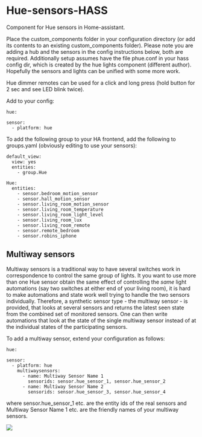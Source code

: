 # Hue-sensors-HASS
Component for Hue sensors in Home-assistant.

Place the custom_components folder in your configuration directory (or add its contents to an existing custom_components folder). Please note you are adding a hub and the sensors in the config instructions below, both are required. Additionally setup assumes have the file phue.conf in your hass config dir, which is created by the hue lights component (different author). Hopefully the sensors and lights can be unified with some more work.

Hue dimmer remotes can be used for a click and long press (hold button for 2 sec and see LED blink twice).

Add to your config:

```
hue:

sensor:
  - platform: hue
```

To add the following group to your HA frontend, add the following to groups.yaml (obviously editing to use your sensors):

```
default_view:
  view: yes
  entities:
    - group.Hue

Hue:
  entities:
    - sensor.bedroom_motion_sensor
    - sensor.hall_motion_sensor
    - sensor.living_room_motion_sensor
    - sensor.living_room_temperature
    - sensor.living_room_light_level
    - sensor.living_room_lux
    - sensor.living_room_remote
    - sensor.remote_bedroom
    - sensor.robins_iphone
```

## Multiway sensors
Multiway sensors is a traditional way to have several switches work in correspondence to control the same group of lights.
It you want to use more than one Hue sensor obtain the same effect of controlling the _same_ light automations (say two switches at either end of your living room), it is hard to make automations and state work well trying to handle the two sensors individually.
Therefore, a synthetic sensor type - the multiway sensor - is provided, that looks at several sensors and returns the latest seen state from the combined set of monitored sensors. One can then write automations that look at the state of the single multiway sensor instead of at the individual states of the participating sensors.

To add a multiway sensor, extend your configuration as follows:

```
hue:

sensor:
  - platform: hue
    multiwaysensors: 
      - name: Multiway Sensor Name 1
        sensorids: sensor.hue_sensor_1, sensor.hue_sensor_2
      - name: Multiway Sensor Name 2
        sensorids: sensor.hue_sensor_3, sensor.hue_sensor_4
```
where sensor.hue_sensor_1 etc. are the entity ids of the real sensors and Multiway Sensor Name 1 etc. are the friendly names of your multiway sensors.



<img src="https://github.com/robmarkcole/Hue-sensors-HASS/blob/master/hue.png">

